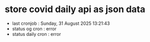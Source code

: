# store covid daily api as json data

- last cronjob : Sunday, 31 August 2025 13:21:43
- status og cron : error
- status daily cron : error
      
      